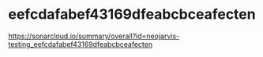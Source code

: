 # eefcdafabef43169dfeabcbceafecten
https://sonarcloud.io/summary/overall?id=neojarvis-testing_eefcdafabef43169dfeabcbceafecten

